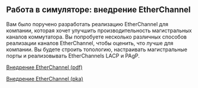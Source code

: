 <!-- 6.4.1 -->
## Работа в симуляторе: внедрение EtherChannel

Вам было поручено разработать реализацию EtherChannel для компании, которая хочет улучшить производительность магистральных каналов коммутатора. Вы попробуете несколько различных способов реализации каналов EtherChannel, чтобы оценить, что лучше для компании. Вы будете строить топологию, настраивать магистральные порты и реализовывать EtherChannels LACP и PAgP.

[Внедрение EtherChannel (pdf)](./assets/6.4.1-packet-tracer---implement-etherchannel_ru-RU.pdf)

[Внедрение EtherChannel (pka)](./assets/6.4.1-packet-tracer---implement-etherchannel_ru-RU.pka)

<!-- 6.4.2 -->
